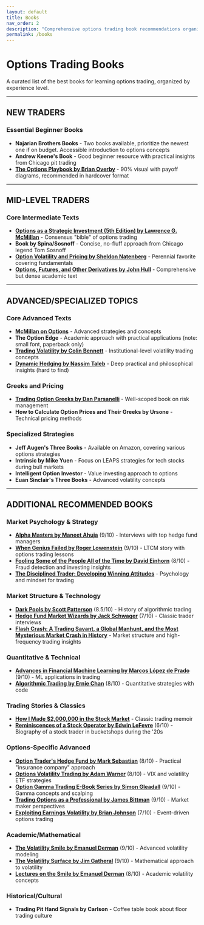 ```yaml
---
layout: default
title: Books
nav_order: 2
description: "Comprehensive options trading book recommendations organized by skill level"
permalink: /books
---
```


# Options Trading Books

A curated list of the best books for learning options trading, organized by experience level.

---

## NEW TRADERS

### Essential Beginner Books

- **Najarian Brothers Books** - Two books available, prioritize the newest one if on budget. Accessible introduction to options concepts
- **Andrew Keene's Book** - Good beginner resource with practical insights from Chicago pit trading
- [**The Options Playbook by Brian Overby**](https://amzn.to/2XJ07Fv) - 90% visual with payoff diagrams, recommended in hardcover format

---

## MID-LEVEL TRADERS

### Core Intermediate Texts

- [**Options as a Strategic Investment (5th Edition) by Lawrence G. McMillan**](https://amzn.to/2UfZfWo) - Consensus "bible" of options trading
- **Book by Spina/Sosnoff** - Concise, no-fluff approach from Chicago legend Tom Sosnoff
- [**Option Volatility and Pricing by Sheldon Natenberg**](https://amzn.to/3f2c7r5) - Perennial favorite covering fundamentals
- [**Options, Futures, and Other Derivatives by John Hull**](https://www.amazon.com/Options-Futures-Other-Derivatives-10th/dp/013447208X) - Comprehensive but dense academic text

---

## ADVANCED/SPECIALIZED TOPICS

### Core Advanced Texts

- [**McMillan on Options**](https://www.amazon.com/McMillan-Options-Second-Lawrence-G/dp/0471678759) - Advanced strategies and concepts
- **The Option Edge** - Academic approach with practical applications (note: small font, paperback only)
- [**Trading Volatility by Colin Bennett**](https://www.amazon.com/Trading-Volatility-Colin-Bennett/dp/0956693601) - Institutional-level volatility trading concepts
- [**Dynamic Hedging by Nassim Taleb**](https://www.amazon.com/Dynamic-Hedging-Managing-Vanilla-Options/dp/0471152803) - Deep practical and philosophical insights (hard to find)

### Greeks and Pricing

- [**Trading Option Greeks by Dan Parsanelli**](https://amzn.to/3gVK6U9) - Well-scoped book on risk management
- **How to Calculate Option Prices and Their Greeks by Ursone** - Technical pricing methods

### Specialized Strategies

- **Jeff Augen's Three Books** - Available on Amazon, covering various options strategies
- **Intrinsic by Mike Yuen** - Focus on LEAPS strategies for tech stocks during bull markets
- **Intelligent Option Investor** - Value investing approach to options
- **Euan Sinclair's Three Books** - Advanced volatility concepts

---

## ADDITIONAL RECOMMENDED BOOKS

### Market Psychology & Strategy

- [**Alpha Masters by Maneet Ahuja**](https://www.amazon.com/Alpha-Masters-Unlocking-Secrets-Worlds/dp/1118065212) (9/10) - Interviews with top hedge fund managers
- [**When Genius Failed by Roger Lowenstein**](https://www.amazon.com/When-Genius-Failed-Long-Term-Management/dp/0375758259) (9/10) - LTCM story with options trading lessons
- [**Fooling Some of the People All of the Time by David Einhorn**](https://www.amazon.com/Fooling-Some-People-All-Time/dp/0470074736) (8/10) - Fraud detection and investing insights
- [**The Disciplined Trader: Developing Winning Attitudes**](https://amzn.to/3cBPF6R) - Psychology and mindset for trading

### Market Structure & Technology

- [**Dark Pools by Scott Patterson**](https://www.amazon.com/Dark-Pools-Machine-Traders-Rigging/dp/0307887189) (8.5/10) - History of algorithmic trading
- [**Hedge Fund Market Wizards by Jack Schwager**](https://www.amazon.com/Hedge-Fund-Market-Wizards-Winning/dp/1118273044) (7/10) - Classic trader interviews
- [**Flash Crash: A Trading Savant, a Global Manhunt, and the Most Mysterious Market Crash in History**](https://amzn.to/2XIZEDf) - Market structure and high-frequency trading insights

### Quantitative & Technical

- [**Advances in Financial Machine Learning by Marcos López de Prado**](https://www.amazon.com/Advances-Financial-Machine-Learning-Marcos/dp/1119482089) (9/10) - ML applications in trading
- [**Algorithmic Trading by Ernie Chan**](https://www.amazon.com/Algorithmic-Trading-Winning-Strategies-Rationale/dp/1470030489) (8/10) - Quantitative strategies with code

### Trading Stories & Classics

- [**How I Made $2,000,000 in the Stock Market**](https://amzn.to/376P4ZC) - Classic trading memoir
- [**Reminiscences of a Stock Operator by Edwin LeFevre**](https://www.amazon.com/Reminiscences-Stock-Operator-Edwin-Lef%C3%A8vre/dp/0471770884) (6/10) - Biography of a stock trader in bucketshops during the '20s

### Options-Specific Advanced

- [**Option Trader's Hedge Fund by Mark Sebastian**](https://www.amazon.com/Option-Traders-Hedge-Fund-Framework/dp/0132547384) (8/10) - Practical "insurance company" approach
- [**Options Volatility Trading by Adam Warner**](https://www.amazon.com/Options-Volatility-Trading-Concepts-Strategies/dp/0133086461) (8/10) - VIX and volatility ETF strategies
- [**Option Gamma Trading E-Book Series by Simon Gleadall**](https://www.amazon.com/Option-Gamma-Trading-Simon-Gleadall/dp/1493721062) (9/10) - Gamma concepts and scalping
- [**Trading Options as a Professional by James Bittman**](https://www.amazon.com/Trading-Options-Professional-Techniques-Market/dp/0071412069) (9/10) - Market maker perspectives
- [**Exploiting Earnings Volatility by Brian Johnson**](https://www.amazon.com/Exploiting-Earnings-Volatility-Accurate-Profits/dp/1592803326) (7/10) - Event-driven options trading

### Academic/Mathematical

- [**The Volatility Smile by Emanuel Derman**](https://www.amazon.com/Volatility-Smile-Emanuel-Derman/dp/0471234826) (9/10) - Advanced volatility modeling
- [**The Volatility Surface by Jim Gatheral**](https://www.amazon.com/Volatility-Surface-Practitioners-Guide/dp/0471792519) (9/10) - Mathematical approach to volatility
- [**Lectures on the Smile by Emanuel Derman**](https://www.amazon.com/My-Life-Quant-Reflections-Physics/dp/0470192739) (8/10) - Academic volatility concepts

### Historical/Cultural

- **Trading Pit Hand Signals by Carlson** - Coffee table book about floor trading culture
